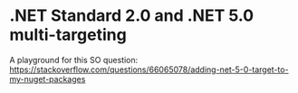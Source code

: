 # .NET Standard 2.0 and .NET 5.0 multi-targeting

A playground for this SO question: <https://stackoverflow.com/questions/66065078/adding-net-5-0-target-to-my-nuget-packages>